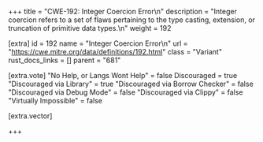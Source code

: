 +++
title = "CWE-192: Integer Coercion Error\n"
description = "Integer coercion refers to a set of flaws pertaining to the type casting, extension, or truncation of primitive data types.\n"
weight = 192

[extra]
id = 192
name = "Integer Coercion Error\n"
url = "https://cwe.mitre.org/data/definitions/192.html"
class = "Variant"
rust_docs_links = []
parent = "681"

[extra.vote]
"No Help, or Langs Wont Help" = false
Discouraged = true
"Discouraged via Library" = true
"Discouraged via Borrow Checker" = false
"Discouraged via Debug Mode" = false
"Discouraged via Clippy" = false
"Virtually Impossible" = false

[extra.vector]

+++